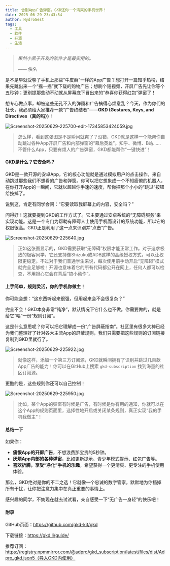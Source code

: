 ```yaml
---
title: 告别App广告弹窗，GKD还你一个清爽的手机世界！
date: 2025-06-29 23:43:54
author: HydroGest 
tags:
  - 工具
  - 软件
  - 开源
  - 生活
---
```


> *果然小黑子开发的软件才是最实用的。*
> 
> —— 佚名

是不是早就受够了手机上那些“牛皮癣”一样的App广告？想打开一篇知乎热榜，结果先跳出来一个“摇一摇”就下载的购物广告；想刷个短视频，开屏广告先让你等个五秒钟；更别提那些动不动就从屏幕底下冒出来的“恭喜你获得红包”弹窗了！

想专心做点事，却被这些无孔不入的弹窗和广告搞得心烦意乱？今天，作为你们的社长，我必须给大家推荐一款“广告终结者”——**GKD (Gestures, Keys, and Directives（真的吗）)**！

![Screenshot-20250629-225700-edit-17345853424059.jpg](https://i.postimg.cc/zB4Gx3FP/Screenshot-20250629-225700-edit-17345853424059.jpg)

> 怎么样，看到这张图是不是瞬间就爽了？没错，GKD就是这样一个能帮你自动跳过各种App开屏广告和内部弹窗的“幕后英雄”。知乎、微博、B站……不管什么App，只要有烦人的广告弹窗，GKD都能帮你“一键快进”！

#### GKD是什么？它安全吗？

GKD是一款开源的安卓App，它的核心功能就是通过模拟用户的点击操作，来自动跳过那些我们不想看的广告和弹窗。你可以把它想象成一个不知疲倦的机器人，在你打开App的一瞬间，它就以超越你手速的速度，帮你把那个小小的“跳过”按钮给按掉了。

说到这，肯定有同学会问：“它要读取我屏幕上的内容，安全吗？”

问得好！这就要提到GKD的工作方式了。它主要通过安卓系统的“无障碍服务”来实现功能。这是一个专门为帮助有障碍人士使用手机而设计的系统功能，所以它的权限很高。GKD正是利用了这一点来识别并“点击”广告。

![Screenshot-20250629-225640.jpg](https://i.postimg.cc/T1XpRp55/Screenshot-20250629-225640.jpg)

> 正如这张图显示的，GKD需要获取“无障碍”权限才能正常工作。对于追求极致的极客同学，它还支持像Shizuku或ADB这样的高级授权方式，可以让权限更稳定。不过对于我们普通学生来说，每次使用前手动开启“无障碍”模式就完全足够啦！开源也意味着它的所有代码都公开在网上，任何人都可以检查，不用担心它会在背后“搞小动作”。

#### 上手简单，规则灵活，你的手机你做主！

你可能会想：“这东西听起来很强，但用起来会不会很复杂？”

完全不会！GKD本身非常“纯净”，默认情况下它什么也不做。你需要做的，就是给它“喂”一份“规则订阅”。

这是什么意思呢？你可以把它理解成一份“广告屏蔽指南”。社区里有很多大神已经为我们整理好了针对各大主流App的屏蔽规则，我们只需要把这些规则的订阅链接复制到GKD里就行了。

![Screenshot-20250629-225922.jpg](https://i.postimg.cc/sx8HQCyW/Screenshot-20250629-225922.jpg)

> 就像这样，添加一个第三方订阅源，GKD就瞬间拥有了识别并跳过几百款App广告的能力！你可以在GitHub上搜索 `gkd-subscription` 找到海量的社区订阅源。

更酷的是，这些规则你还可以自己控制！

![Screenshot-20250629-225950.jpg](https://i.postimg.cc/QNkpF3NZ/Screenshot-20250629-225950.jpg)

> 比如，某个App的弹窗有时候是广告，有时候是你有用的通知，你就可以在这个App的规则页面里，选择性地开启或关闭某条规则，真正实现“我的手机我做主”！

#### 总结一下

如果你：

* **痛恨App的开屏广告**，不想浪费那宝贵的5秒钟。
* **厌烦App内部的各种弹窗**，比如更新提示、青少年模式提示、红包广告等。
* **喜欢折腾，享受“净化”手机的乐趣**，希望获得一个更清爽、更专注的手机使用体验。

那么，GKD绝对是你的不二之选！它就像一个忠诚的数字管家，默默地为你挡掉所有干扰，让你把注意力集中在真正重要的事情上。

感兴趣的同学，不妨现在就去试试看，亲自感受一下“无广告一身轻”的快乐吧！

#### 附录

GitHub页面：https://github.com/gkd-kit/gkd

下载链接：https://gkd.li/guide/

推荐订阅：https://registry.npmmirror.com/@adpro/gkd_subscription/latest/files/dist/Adpro_gkd.json5（导入GKD内使用）
